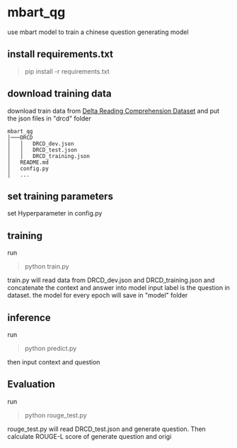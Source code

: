 # mbart_qg
use mbart model to train a chinese question generating model
## install requirements.txt
>pip install -r requirements.txt
## download training data
download train data from [Delta Reading Comprehension Dataset](https://github.com/DRCKnowledgeTeam/DRCD) and put the json files in "drcd" folder
```
mbart_qg
│───DRCD
│   │   DRCD_dev.json
│   │   DRCD_test.json
│   │   DRCD_training.json
│   README.md
│   config.py
│   ...
```
## set training parameters
set Hyperparameter in config.py

## training
run
>python train.py

train.py will read data from DRCD_dev.json and DRCD_training.json
and concatenate the context and answer into model input
label is the question in dataset.
the model for every epoch will save in "model" folder

## inference
run
>python predict.py

then input context and question

## Evaluation
run
>python rouge_test.py

rouge_test.py will read DRCD_test.json and generate question.
Then calculate ROUGE-L score of generate question and origi


